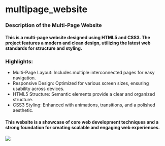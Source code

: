 # multipage_website

<h3>Description of the Multi-Page Website</h3>

<h4>This is a multi-page website designed using HTML5 and CSS3. The project features a modern and clean design, utilizing the latest web standards for structure and styling.</h4>

<h3>Highlights:</h3>
<ul>
<li>Multi-Page Layout: Includes multiple interconnected pages for easy navigation.</li>
<li>Responsive Design: Optimized for various screen sizes, ensuring usability across devices.</li>
<li>HTML5 Structure: Semantic elements provide a clear and organized structure.</li>
<li>CSS3 Styling: Enhanced with animations, transitions, and a polished aesthetic.</li>
</ul>

<h4>This website is a showcase of core web development techniques and a strong foundation for creating scalable and engaging web experiences.</h4>

![](MultipageWebsite.gif)